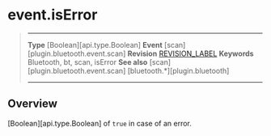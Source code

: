 # event.isError

> --------------------- ------------------------------------------------------------------------------------------
> __Type__              [Boolean][api.type.Boolean]
> __Event__             [scan][plugin.bluetooth.event.scan]
> __Revision__          [REVISION_LABEL](REVISION_URL)
> __Keywords__          Bluetooth, bt, scan, isError
> __See also__          [scan][plugin.bluetooth.event.scan]
>						[bluetooth.*][plugin.bluetooth]
> --------------------- ------------------------------------------------------------------------------------------

## Overview

[Boolean][api.type.Boolean] of `true` in case of an error.